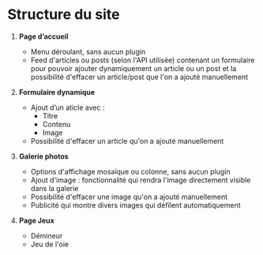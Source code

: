 # Structure du site

1. **Page d’accueil**
   - Menu déroulant, sans aucun plugin
   - Feed d'articles ou posts (selon l'API utilisée) contenant un formulaire pour pouvoir ajouter dynamiquement un article ou un post et la possibilité d'effacer un article/post que l'on a ajouté manuellement

2. **Formulaire dynamique**
   - Ajout d’un aticle avec :
     - Titre
     - Contenu
     - Image
   - Possibilité d'effacer un article qu'on a ajouté manuellement

3. **Galerie photos**
   - Options d'affichage mosaïque ou colonne, sans aucun plugin
   - Ajout d'image : fonctionnalité qui rendra l'image directement visible dans la galerie
   - Possibilité d'effacer une image qu'on a ajouté manuellement
   - Publicité qui montre divers images qui défilent automatiquement

4. **Page Jeux**
   - Démineur
   - Jeu de l'oie

